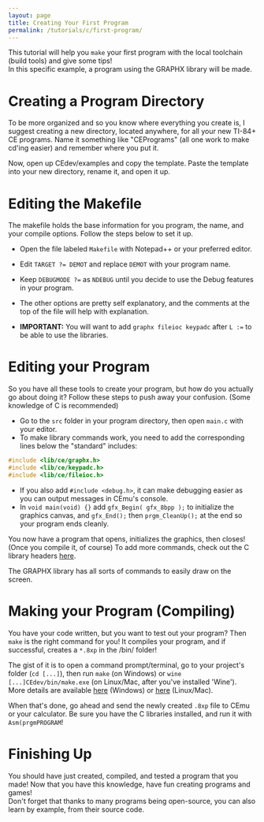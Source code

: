 ```yaml
---
layout: page
title: Creating Your First Program
permalink: /tutorials/c/first-program/
---
```


This tutorial will help you `make` your first program with the local toolchain (build tools) and give some tips!  
In this specific example, a program using the GRAPHX library will be made.

# Creating a Program Directory

To be more organized and so you know where everything you create is, I suggest creating a new directory, located anywhere, for all your new TI-84+ CE programs. Name it something like "CEPrograms" (all one work to make cd'ing easier) and remember where you put it. 

Now, open up CEdev/examples and copy the template. Paste the template into your new directory, rename it, and open it up.

# Editing the Makefile

The makefile holds the base information for you program, the name, and your compile options. Follow the steps below to set it up.

- Open the file labeled `Makefile` with Notepad++ or your preferred editor.

- Edit `TARGET ?= DEMOT` and replace `DEMOT` with your program name.

- Keep `DEBUGMODE ?=` as `NDEBUG` until you decide to use the Debug features in your program.

- The other options are pretty self explanatory, and the comments at the top of the file will help with explanation.

- **IMPORTANT:** You will want to add `graphx fileioc keypadc` after `L :=` to be able to use the libraries.

# Editing your Program

So you have all these tools to create your program, but how do you actually go about doing it? Follow these steps to push away your confusion. (Some knowledge of C is recommended)

- Go to the `src` folder in your program directory, then open `main.c` with your editor.
- To make library commands work, you need to add the corresponding lines below the "standard" includes:

```c
#include <lib/ce/graphx.h>
#include <lib/ce/keypadc.h>
#include <lib/ce/fileioc.h>
```
- If you also add `#include <debug.h>`, it can make debugging easier as you can output messages in CEmu's console.
- In `void main(void) {}` add `gfx_Begin( gfx_8bpp );` to initialize the graphics canvas, and `gfx_End();` then `prgm_CleanUp();` at the end so your program ends cleanly.

You now have a program that opens, initializes the graphics, then closes! (Once you compile it, of course) To add more commands, check out the C library headers [here](https://github.com/CE-Programming/toolchain/tree/master/CEdev/include/lib/ce).  

The GRAPHX library has all sorts of commands to easily draw on the screen. 

# Making your Program (Compiling)

You have your code written, but you want to test out your program? Then `make` is the right command for you! It compiles your program, and if successful, creates a `*.8xp` in the /bin/ folder!

The gist of it is to open a command prompt/terminal, go to your project's folder (`cd [...]`), then run `make` (on Windows) or `wine [...]CEdev/bin/make.exe` (on Linux/Mac, after you've installed 'Wine').  
More details are available [here](https://www.cemetech.net/learn/C_SDK_Tips_and_Tricks#.22Making.22_the_program_2) (Windows) or [here](https://www.cemetech.net/learn/C_SDK_Tips_and_Tricks#.22Making.22_the_program) (Linux/Mac).

When that's done, go ahead and send the newly created `.8xp` file to CEmu or your calculator. Be sure you have the C libraries installed, and run it with `Asm(prgmPROGRAM`!

# Finishing Up

You should have just created, compiled, and tested a program that you made! Now that you have this knowledge, have fun creating programs and games!  
Don't forget that thanks to many programs being open-source, you can also learn by example, from their source code.

